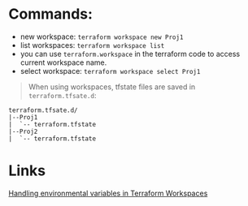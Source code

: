 # Commands:

+ new workspace: `terraform workspace new Proj1`
+ list workspaces: `terraform workspace list`
+ you can use `terraform.workspace` in the terraform code to access current workspace name.
+ select workspace: `terraform workspace select Proj1`

> When using workspaces, tfstate files are saved in `terraform.tfsate.d`:
  ```
  terraform.tfsate.d/
  |--Proj1
  |  `-- terraform.tfstate
  |--Proj2
  |  `-- terraform.tfstate
  ```

# Links
[Handling environmental variables in Terraform Workspaces](https://medium.com/@milescollier/handling-environmental-variables-in-terraform-workspaces-27d0278423df)
